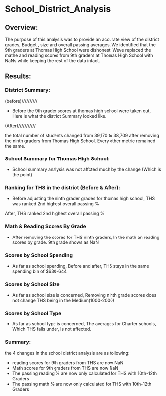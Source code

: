 # School_District_Analysis

## Overview: 

The purpose of this analysis was to provide an accurate view of the district grades, Budget , size and overall passing averages. We identified that the 9th graders at Thomas High School were dishonest. Weve replaced the mathe and reading scores from 9th graders at Thomas High School with NaNs while keeping the rest of the data intact.

## Results:

### District Summary:

(before)//////////

* Before the 9th grader scores at thomas high school were taken out, Here is what the district Summary looked like.

(After)///////////

the total number of students changed from 39,170 to 38,709 after removing the ninth graders from Thomas High School. Every other metric remained the same. 

### School Summary for Thomas High School:

* School summary analysis was not affcted much by the change (Which is the point)

### Ranking for THS in the district (Before & After):

* Before adjusting the ninth grader grades for thomas high school, THS was ranked 2nd highest overall passing %

After, THS ranked 2nd highest overall passing %

### Math & Reading Scores By Grade

* After removing the scores for THS ninth graders, In the math an reading scores by grade. 9th grade shows as NaN

### Scores by School Spending

* As far as school spending, Before and after, THS stays in the same spending bin of $630-644

### Scores by School Size

* As far as school size is concerned, Removing ninth grade scores does not change THS being in the Medium(1000-2000)

### Scores by School Type

* As far as school type is concerned, The averages for Charter schools, Which THS falls under, Is not affected.

### Summary:

the 4 changes in the school district analysis are as following:

* reading scores for 9th graders from THS are now NaN
* Math scores for 9th graders from THS are now NaN
* The passing reading % are now only calculated for THS with 10th-12th Graders
* The passing math % are now only calculated for THS with 10th-12th Graders
